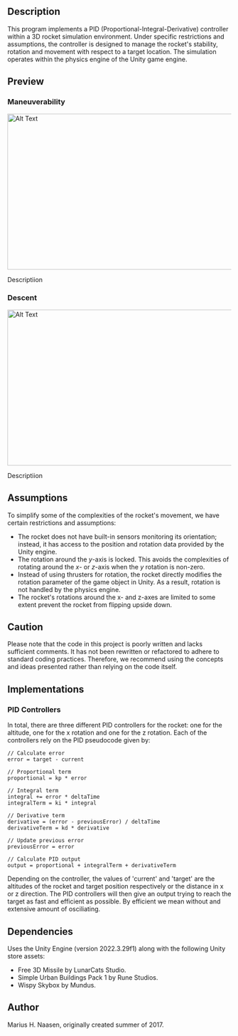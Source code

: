 ## Description

This program implements a PID (Proportional-Integral-Derivative) controller within a 3D rocket simulation environment. Under specific restrictions and assumptions, the controller is designed to manage the rocket's stability, rotation and movement with respect to a target location. The simulation operates within the physics engine of the Unity game engine.

## Preview

### Maneuverability
<img src="assets/preview-1.gif" alt="Alt Text" width="600" height="350" />

Descriptiion

### Descent
<img src="assets/preview-2.gif" alt="Alt Text" width="600" height="350" />

Descriptiion

## Assumptions

To simplify some of the complexities of the rocket's movement, we have certain restrictions and assumptions:
* The rocket does not have built-in sensors monitoring its orientation; instead, it has access to the position and rotation data provided by the Unity engine.
* The rotation around the $y$-axis is locked. This avoids the complexities of rotating around the $x$- or $z$-axis when the $y$ rotation is non-zero.
* Instead of using thrusters for rotation, the rocket directly modifies the rotation parameter of the game object in Unity. As a result, rotation is not handled by the physics engine.
* The rocket's rotations around the x- and z-axes are limited to some extent prevent the rocket from flipping upside down.

## Caution

Please note that the code in this project is poorly written and lacks sufficient comments. It has not been rewritten or refactored to adhere to standard coding practices. Therefore, we recommend using the concepts and ideas presented rather than relying on the code itself.

## Implementations

### PID Controllers

In total, there are three different PID controllers for the rocket: one for the altitude, one for the x rotation and one for the z rotation. Each of the controllers rely on the PID pseudocode given by:

```pseudo
// Calculate error
error = target - current

// Proportional term
proportional = kp * error

// Integral term
integral += error * deltaTime
integralTerm = ki * integral

// Derivative term
derivative = (error - previousError) / deltaTime
derivativeTerm = kd * derivative

// Update previous error
previousError = error

// Calculate PID output
output = proportional + integralTerm + derivativeTerm
```

Depending on the controller, the values of 'current' and 'target' are the altitudes of the rocket and target position respectively or the distance in x or z direction. The PID controllers will then give an output trying to reach the target as fast and efficient as possible. By efficient we mean without and extensive amount of osciliating.

## Dependencies

Uses the Unity Engine (version 2022.3.29f1) along with the following Unity store assets:
* Free 3D Missile by LunarCats Studio.
* Simple Urban Buildings Pack 1 by Rune Studios.
* Wispy Skybox by Mundus.

## Author
Marius H. Naasen, originally created summer of 2017.
